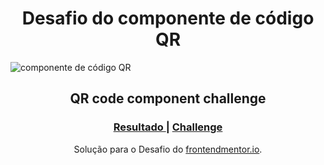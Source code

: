 <h1 align="center">Desafio do componente de código QR</h1>

![componente de código QR](https://user-images.githubusercontent.com/111795220/216732447-560fcb8b-8454-4edf-8b40-59f4516e985d.png)

<h2 align="center">QR code component challenge</h2>

<div align="center">
  <h3>
    <a href="https:" color="white">
      Resultado
    </a>
    <span> | </span>
    <a href="https://www.frontendmentor.io/challenges/qr-code-component-iux_sIO_H">
      Challenge
    </a>
  </h3>
</div>
<div align="center">
   Solução para o Desafio do <a href="https://www.frontendmentor.io/challenges/qr-code-component-iux_sIO_H" target="_blank">frontendmentor.io</a>.
</div>

